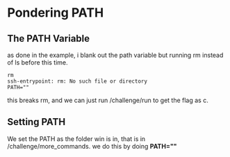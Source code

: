 # Pondering PATH

## The PATH Variable

as done in the example, i blank out the path variable but running rm instead of ls before this time.

```
rm
ssh-entrypoint: rm: No such file or directory
PATH=""
```

this breaks rm, and we can just run /challenge/run to get the flag as c.

## Setting PATH

We set the PATH as the folder win is in, that is in /challenge/more_commands. we do this by doing **PATH=""**